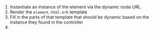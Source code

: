 1. Instantiate an instance of the element via the dynamic route URL.
2. Render the `element.html.erb` template
3. Fill in the parts of that template that should be dynamic based on the instance they found in the controller
4. 
